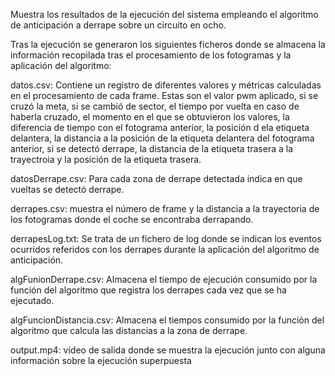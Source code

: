 Muestra los resultados de la ejecución del sistema empleando el algoritmo de anticipación a derrape sobre un circuito en ocho.

Tras la ejecución se generaron los siguientes ficheros donde se almacena la información recopilada tras el procesamiento de los fotogramas y la aplicación del algoritmo:


datos.csv: Contiene un registro de diferentes valores y métricas calculadas en el procesamiento de cada frame. Estas son el valor pwm aplicado, si se cruzó la meta, si se cambió de sector, el tiempo por vuelta en caso de haberla cruzado, el momento en el que se obtuvieron los valores, la diferencia de tiempo con el fotograma anterior, la posición d ela etiqueta delantera, la distancia a la posición de la etiqueta delantera del fotograma anterior, si se detectó derrape, la distancia  de la etiqueta trasera a la trayectroia y la posición de la etiqueta trasera.

datosDerrape.csv: Para cada zona de derrape detectada indica en que vueltas se detectó derrape.

derrapes.csv: muestra el número de frame y la distancia a la trayectoria de los fotogramas donde el coche se encontraba derrapando.

derrapesLog.txt: Se trata de un fichero de log donde se indican los eventos ocurridos referidos con los derrapes durante la aplicación del algoritmo de anticipación.

algFunionDerrape.csv: Almacena el tiempo de ejecución consumido por la función del algoritmo que registra los derrapes cada vez que se ha ejecutado.

algFuncionDistancia.csv: Almacena el tiempos consumido por la función del algoritmo que calcula las distancias a la zona de derrape.

output.mp4: vídeo de salida donde se muestra la ejecución junto con alguna información sobre la ejecución superpuesta

